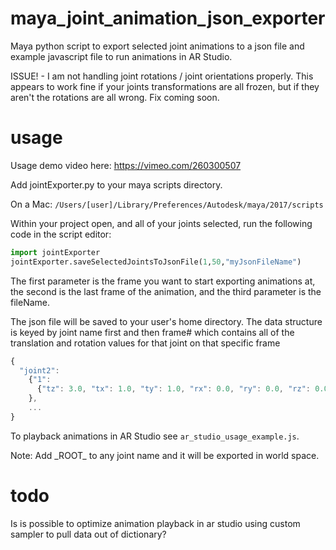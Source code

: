 # maya_joint_animation_json_exporter
Maya python script to export selected joint animations to a json file and example javascript file to run animations in AR Studio.

ISSUE! - I am not handling joint rotations / joint orientations properly. This appears to work fine if your joints transformations are all frozen, but if they aren't the rotations are all wrong. Fix coming soon.

# usage

Usage demo video here: https://vimeo.com/260300507

Add jointExporter.py to your maya scripts directory. 

On a Mac: ```/Users/[user]/Library/Preferences/Autodesk/maya/2017/scripts```

Within your project open, and all of your joints selected, run the following code in the script editor:

```python
import jointExporter
jointExporter.saveSelectedJointsToJsonFile(1,50,"myJsonFileName")
```
The first parameter is the frame you want to start exporting animations at, the second is the last frame of the animation, and the third parameter is the fileName.

The json file will be saved to your user's home directory. The data structure is keyed by joint name first and then frame# which contains all of the translation and rotation values for that joint on that specific frame

```javascript
{
  "joint2": 
    {"1": 
      {"tz": 3.0, "tx": 1.0, "ty": 1.0, "rx": 0.0, "ry": 0.0, "rz": 0.0
    },
    ...
}
```

To playback animations in AR Studio see `ar_studio_usage_example.js`.

Note: Add \_ROOT\_ to any joint name and it will be exported in world space.

# todo

Is is possible to optimize animation playback in ar studio using custom sampler to pull data out of dictionary?
